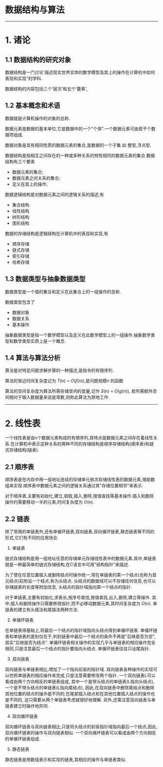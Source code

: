 数据结构与算法
================================

--------

# 1. 诸论

## 1.1 数据结构的研究对象

数据结构是一门讨论'描述现实世界实体的数学模型及其上的操作在计算机中如何表现和实现"的学科.

数据结构的内容包括三个'层次'和五个'要素',

## 1.2 基本概念和术语

数据就是计算机操作的对象的总称.

数据元素是数据的基本单位,它是数据中的一个"个体".一个数据元素可由若干个数据项组成.

数据对象是具有相同性质的数据元素的集合,是数据的一个子集.如 整型,浮点型.

数据结构是指相互之间存在的一种或多种关系的特性相同的数据元素的集合.数据结构有三个要素

- 数据元素的集合;
- 数据元素之间关系的集合;
- 定义在其上的操作;

数据逻辑结构是对数据元素之间的逻辑关系的描述,有

- 集合结构
- 线性结构
- 树形结构
- 图形结构

数据的存储结构是逻辑结构在计算机中的表现和实现,有

- 顺序存储
- 链式存储
- 索引存储
- 哈希存储

## 1.3 数据类型与抽象数据类型

数据类型是一个值的集合和定义在此集合上的一组操作的总称.

数据类型包含了

- 数据对象
- 数据关系
- 基本操作

抽象数据类型是指一个数学模型以及定义在此数学模型上的一组操作.抽象数学类型和数学类型实质上是一个概念.

## 1.4 算法与算法分析

算法是对特定问题求解步骤的一种描述,是指令的有限序列.

算法的渐近时间复杂度记为 _T_(n) = _O_(_f_(n)),是问题规模n 的函数

算法的空间复杂度为算法所需存储空间的度量,记作 _S_(n) = _O_(_g_(n)), 若所需额外空间相对于输入数据量来说是常数,则称此算法为原地工作.

--------

# 2. 线性表

一个线性表是由n个数据元素构成的有限序列,其特点是数据元素之间存在着线性关系.在计算机中表示这种关系的两种不同的存储结构是顺序存储结构(顺序表)和链式存储结构(链表).

## 2.1 顺序表

顺序表是在内存中用一组地址连续的存储单元依次存储线性表的数据元素,借助数组来实现.顺序表中数据元素之间的逻辑关系通过其"存储位置相邻"来表示.

对于顺序表,主要有初始化,建立,销毁,插入,删除,按值查找等基本操作.插入和删除操作约需要移动一半的元素,时间复杂度为 _O_(n).

## 2.2 链表

除了常用的单链表外,还有单循环链表,双向链表,双向循环链表,静态链表等不同的形式,它们有不同的应用场合.

1. 单链表

链式存储结构是用一组地址任意的存储单元存储线性表中的数据元素.其中,单链表就是一种最简单的链式存储结构,在C语言中可用"结构指针"来描述.

为了使在任意位置插入或删除结点时操作统一,常在单链表的第一个结点(也称为首元结点)前附设一个结点,称为头结点.
头结点的数据域可以不存储任何信息,也可以存储链表的长度等附加信息,
头结点的指针域指向第一个结点的指针.

对于单链表,主要有初始化,求表长,按序号查找,按值查找,出入,删除,建立等操作.
其中,插入和删除操作只需要修改指针,而不必移动数据元素,其时间复杂度为 _O_(n).
单链表的建立有头插法和尾插法两种方法.

2. 单循环链表

在单链表得基础上,将最后一个结点的指针域指向头结点得到单循环链表.
单循环链表和单链表的差别仅在于,判别链表中最后一个结点的条件不再是"后继是否为空",其实"后继是否为结点".
单循环链表相关操作的实现几乎与单链表的相应操作完全相同,只是注意最后一个结点的指针要指向头结点.
单循环链表往往只设尾指针.

3. 双向链表

双向链表与单链表相比,增加了一个指向前驱的指针域.
双向链表各种操作的实现可以仿照单链表的相应操作来完成,只是注意需要修改两个指针.
一个双向链表L可以看成由两个方向相反的单链表组成,
其中一个是带头结点的单链表(L指向头结点),
一个是不带头结点的单链表(L指向尾结点),
因此,在双向链表中删除尾结点和删除其他位置的结点的操作是不同的,在尾部插入结点和在其他位置插入结点的操作也是不同的,
这只需要从两个单链表考虑就很好地理解.
另外,还需注意双向链表与单链表建立时操作地异同.

4. 双向循环链表

双向循环链表与双向链表相比,只是将头结点的前驱指针域指向最后一个结点,因此,双向循环链表的操作与双向链表相似.
一个双向循环链表可以看成由两个方向相反的单循环链表组成.

5. 静态链表

静态链表是用数组表示和实现的链表,其相应的操作与单链表类似.



